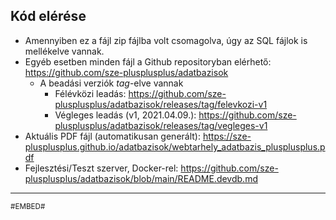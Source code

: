 ## Kód elérése

- Amennyiben ez a fájl zip fájlba volt csomagolva, úgy az SQL fájlok is mellékelve vannak.
- Egyéb esetben minden fájl a Github repositoryban elérhető: https://github.com/sze-plusplusplus/adatbazisok
  - A beadási verziók _tag_-elve vannak
    - Félévközi leadás: https://github.com/sze-plusplusplus/adatbazisok/releases/tag/felevkozi-v1
    - Végleges leadás (v1, 2021.04.09.): https://github.com/sze-plusplusplus/adatbazisok/releases/tag/vegleges-v1
- Aktuális PDF fájl (automatikusan generált): https://sze-plusplusplus.github.io/adatbazisok/webtarhely_adatbazis_plusplusplus.pdf
- Fejlesztési/Teszt szerver, Docker-rel: https://github.com/sze-plusplusplus/adatbazisok/blob/main/README.devdb.md

---

<small>
#EMBED#
</small>
